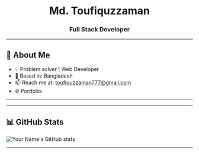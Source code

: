 <!-- Header -->
<h1 align="center">Md. Toufiquzzaman</h1>
<h3 align="center">Full Stack Developer</h3>

---

## 🧠 About Me
- 💡 Problem solver | Web Developer 
- 📍 Based in: Bangladesh  
- 📫 Reach me at: toufiquzzaman777@gmail.com  
- 🌐 Portfolio: 

---


---

## 📊 GitHub Stats
![Your Name's GitHub stats](https://github-readme-stats.vercel.app/api?username=YourUserName&show_icons=true&theme=tokyonight)

---
